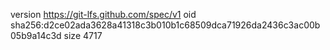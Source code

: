 version https://git-lfs.github.com/spec/v1
oid sha256:d2ce02ada3628a41318c3b010b1c68509dca71926da2436c3ac00b05b9a14c3d
size 4717
